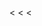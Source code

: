 <<head>
  <<title>Crab Stomatogastric Nervous System - NeuronBank</title>
  <<link rel="stylesheet" href="/wiki/load.php?debug=false&lang=en&modules=mediawiki.legacy.commonPrint%2Cshared%7Cmediawiki.sectionAnchor%7Cmediawiki.skinning.interface%7Cskins.vector.styles&only=styles&skin=vector">
</head>
